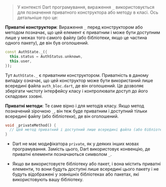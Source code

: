 > У контексті Dart програмування, вираження `_` використовується для позначення приватного конструктора або методу в класі. Ось детальніше про це:

**Приватні конструктори**: Вираження `_` перед конструктором або методом позначає, що цей елемент є приватним і може бути доступним лише у межах того самого файлу (або бібліотеки, якщо це частина одного пакету), де він був оголошений.

```dart
const AuthState._({
  this.status = AuthStatus.unknown,
  this.user,
});
```

Тут `AuthState._` є приватним конструктором. Приватність в даному випадку означає, що цей конструктор може бути використаний лише всередині файла `auth_bloc.dart`, де він оголошений. Це дозволяє зберігати чистоту інтерфейсу класу і контролювати доступ до його складових ззовні.

**Приватні методи**: Те саме вірно і для методів класу. Якщо метод позначений зірочкою `_`, він теж буде приватним і доступний тільки всередині файлу (або бібліотеки), де він оголошений.

```dart
void _privateMethod() {
  // Цей метод приватний і доступний лише всередині файла (або бібліотеки)
}
```

- Dart не має модифікатора `private`, як у деяких інших мовах програмування. Замість цього, Dart використовує конвенцію, де приватні елементи позначаються символом `_`.

- Якщо ви використовуєте бібліотеку або пакет, і вона містить приватні елементи, то вони будуть доступні лише всередині цього пакету і не будуть відображені у зовнішніх бібліотеках або пакетах, які використовують вашу бібліотеку.